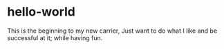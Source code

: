 # hello-world
This is the beginning to my new carrier, 
Just want to do what I like and be successful at it; while having fun.
